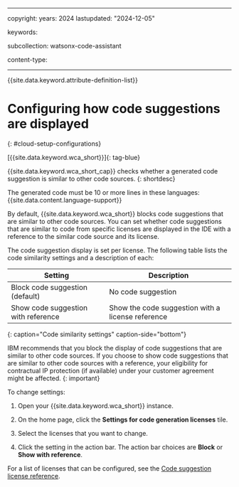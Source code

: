 
---

copyright:
   years: 2024
lastupdated: "2024-12-05"

keywords: 

subcollection: watsonx-code-assistant

content-type:

---

{{site.data.keyword.attribute-definition-list}}

# Configuring how code suggestions are displayed
{: #cloud-setup-configurations}



[{{site.data.keyword.wca_short}}]{: tag-blue}

{{site.data.keyword.wca_short_cap}} checks whether a generated code suggestion is similar to other code sources.
{: shortdesc}

The generated code must be 10 or more lines in these languages:
{{site.data.content.language-support}}

By default, {{site.data.keyword.wca_short}} blocks code suggestions that are similar to other code sources. You can set whether code suggestions that are similar to code from specific licenses are  displayed in the IDE with a reference to the similar code source and its license.

The code suggestion display is set per license. The following table lists the code similarity settings and a description of each:

| Setting | Description |
| --- | --- |
| Block code suggestion (default) | No code suggestion |
| Show code suggestion with reference | Show the code suggestion with a license reference |
{: caption="Code similarity settings" caption-side="bottom"}

IBM recommends that you block the display of code suggestions that are similar to other code sources. If you choose to show code suggestions that are similar to other code sources with a reference, your eligibility for contractual IP protection (if available) under your customer agreement might be affected.
{: important}

To change settings:

1. Open your {{site.data.keyword.wca_short}} instance.

1. On the home page, click the **Settings for code generation licenses** tile.

1. Select the licenses that you want to change.

1. Click the setting in the action bar. The action bar choices are **Block** or **Show with reference**. 

For a list of licenses that can be configured, see the [Code suggestion license reference](/docs/watsonx-code-assistant?topic=watsonx-code-assistant-wca-license-reference).

